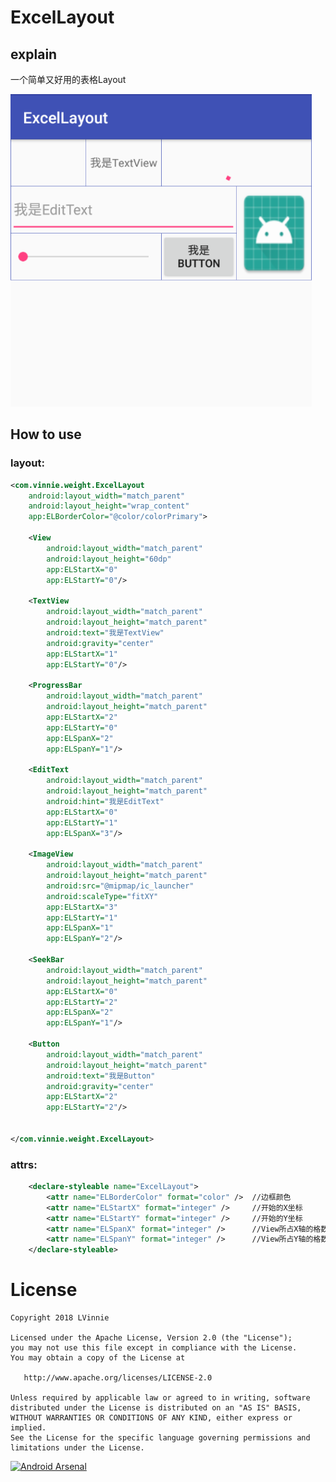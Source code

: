ExcelLayout
=========

## explain
一个简单又好用的表格Layout

<img src='image/1.jpg' height='500px'/>

## How to use

### layout:
```xml
<com.vinnie.weight.ExcelLayout
    android:layout_width="match_parent"
    android:layout_height="wrap_content"
    app:ELBorderColor="@color/colorPrimary">

    <View
        android:layout_width="match_parent"
        android:layout_height="60dp"
        app:ELStartX="0"
        app:ELStartY="0"/>

    <TextView
        android:layout_width="match_parent"
        android:layout_height="match_parent"
        android:text="我是TextView"
        android:gravity="center"
        app:ELStartX="1"
        app:ELStartY="0"/>

    <ProgressBar
        android:layout_width="match_parent"
        android:layout_height="match_parent"
        app:ELStartX="2"
        app:ELStartY="0"
        app:ELSpanX="2"
        app:ELSpanY="1"/>

    <EditText
        android:layout_width="match_parent"
        android:layout_height="match_parent"
        android:hint="我是EditText"
        app:ELStartX="0"
        app:ELStartY="1"
        app:ELSpanX="3"/>

    <ImageView
        android:layout_width="match_parent"
        android:layout_height="match_parent"
        android:src="@mipmap/ic_launcher"
        android:scaleType="fitXY"
        app:ELStartX="3"
        app:ELStartY="1"
        app:ELSpanX="1"
        app:ELSpanY="2"/>

    <SeekBar
        android:layout_width="match_parent"
        android:layout_height="match_parent"
        app:ELStartX="0"
        app:ELStartY="2"
        app:ELSpanX="2"
        app:ELSpanY="1"/>

    <Button
        android:layout_width="match_parent"
        android:layout_height="match_parent"
        android:text="我是Button"
        android:gravity="center"
        app:ELStartX="2"
        app:ELStartY="2"/>


</com.vinnie.weight.ExcelLayout>
```

### attrs:
```xml
    <declare-styleable name="ExcelLayout">
        <attr name="ELBorderColor" format="color" />  //边框颜色
        <attr name="ELStartX" format="integer" />     //开始的X坐标
        <attr name="ELStartY" format="integer" />     //开始的Y坐标
        <attr name="ELSpanX" format="integer" />      //View所占X轴的格数
        <attr name="ELSpanY" format="integer" />      //View所占Y轴的格数
    </declare-styleable>
```

License
=======

    Copyright 2018 LVinnie

    Licensed under the Apache License, Version 2.0 (the "License");
    you may not use this file except in compliance with the License.
    You may obtain a copy of the License at

       http://www.apache.org/licenses/LICENSE-2.0

    Unless required by applicable law or agreed to in writing, software
    distributed under the License is distributed on an "AS IS" BASIS,
    WITHOUT WARRANTIES OR CONDITIONS OF ANY KIND, either express or implied.
    See the License for the specific language governing permissions and
    limitations under the License.


[![Android Arsenal](https://img.shields.io/badge/Android%20Arsenal-WheelView-brightgreen.svg?style=flat)](https://android-arsenal.com/details/1/1433)
